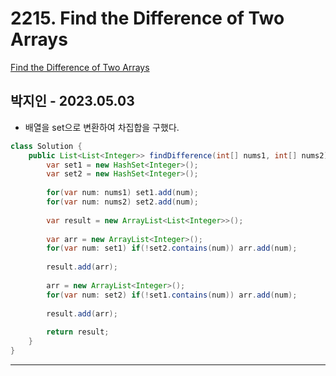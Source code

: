 # 2215. Find the Difference of Two Arrays

[Find the Difference of Two Arrays](https://leetcode.com/problems/find-the-difference-of-two-arrays/)

## 박지인 - 2023.05.03

- 배열을 set으로 변환하여 차집합을 구했다.

```java
class Solution {
    public List<List<Integer>> findDifference(int[] nums1, int[] nums2) {
        var set1 = new HashSet<Integer>();
        var set2 = new HashSet<Integer>();
        
        for(var num: nums1) set1.add(num);
        for(var num: nums2) set2.add(num);
        
        var result = new ArrayList<List<Integer>>();
        
        var arr = new ArrayList<Integer>();
        for(var num: set1) if(!set2.contains(num)) arr.add(num);
        
        result.add(arr);
        
        arr = new ArrayList<Integer>();
        for(var num: set2) if(!set1.contains(num)) arr.add(num);
        
        result.add(arr);
        
        return result;
    }
}
```

---
